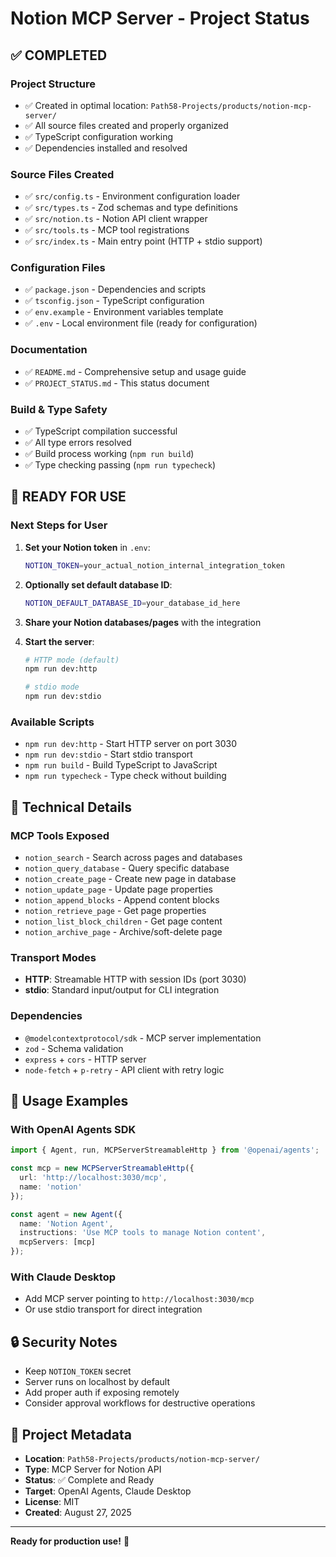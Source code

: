# Notion MCP Server - Project Status

## ✅ **COMPLETED**

### **Project Structure**
- ✅ Created in optimal location: `Path58-Projects/products/notion-mcp-server/`
- ✅ All source files created and properly organized
- ✅ TypeScript configuration working
- ✅ Dependencies installed and resolved

### **Source Files Created**
- ✅ `src/config.ts` - Environment configuration loader
- ✅ `src/types.ts` - Zod schemas and type definitions
- ✅ `src/notion.ts` - Notion API client wrapper
- ✅ `src/tools.ts` - MCP tool registrations
- ✅ `src/index.ts` - Main entry point (HTTP + stdio support)

### **Configuration Files**
- ✅ `package.json` - Dependencies and scripts
- ✅ `tsconfig.json` - TypeScript configuration
- ✅ `env.example` - Environment variables template
- ✅ `.env` - Local environment file (ready for configuration)

### **Documentation**
- ✅ `README.md` - Comprehensive setup and usage guide
- ✅ `PROJECT_STATUS.md` - This status document

### **Build & Type Safety**
- ✅ TypeScript compilation successful
- ✅ All type errors resolved
- ✅ Build process working (`npm run build`)
- ✅ Type checking passing (`npm run typecheck`)

## 🚀 **READY FOR USE**

### **Next Steps for User**
1. **Set your Notion token** in `.env`:
   ```bash
   NOTION_TOKEN=your_actual_notion_internal_integration_token
   ```

2. **Optionally set default database ID**:
   ```bash
   NOTION_DEFAULT_DATABASE_ID=your_database_id_here
   ```

3. **Share your Notion databases/pages** with the integration

4. **Start the server**:
   ```bash
   # HTTP mode (default)
   npm run dev:http
   
   # stdio mode
   npm run dev:stdio
   ```

### **Available Scripts**
- `npm run dev:http` - Start HTTP server on port 3030
- `npm run dev:stdio` - Start stdio transport
- `npm run build` - Build TypeScript to JavaScript
- `npm run typecheck` - Type check without building

## 🔧 **Technical Details**

### **MCP Tools Exposed**
- `notion_search` - Search across pages and databases
- `notion_query_database` - Query specific database
- `notion_create_page` - Create new page in database
- `notion_update_page` - Update page properties
- `notion_append_blocks` - Append content blocks
- `notion_retrieve_page` - Get page properties
- `notion_list_block_children` - Get page content
- `notion_archive_page` - Archive/soft-delete page

### **Transport Modes**
- **HTTP**: Streamable HTTP with session IDs (port 3030)
- **stdio**: Standard input/output for CLI integration

### **Dependencies**
- `@modelcontextprotocol/sdk` - MCP server implementation
- `zod` - Schema validation
- `express` + `cors` - HTTP server
- `node-fetch` + `p-retry` - API client with retry logic

## 🎯 **Usage Examples**

### **With OpenAI Agents SDK**
```typescript
import { Agent, run, MCPServerStreamableHttp } from '@openai/agents';

const mcp = new MCPServerStreamableHttp({
  url: 'http://localhost:3030/mcp',
  name: 'notion'
});

const agent = new Agent({
  name: 'Notion Agent',
  instructions: 'Use MCP tools to manage Notion content',
  mcpServers: [mcp]
});
```

### **With Claude Desktop**
- Add MCP server pointing to `http://localhost:3030/mcp`
- Or use stdio transport for direct integration

## 🔒 **Security Notes**
- Keep `NOTION_TOKEN` secret
- Server runs on localhost by default
- Add proper auth if exposing remotely
- Consider approval workflows for destructive operations

## 📝 **Project Metadata**
- **Location**: `Path58-Projects/products/notion-mcp-server/`
- **Type**: MCP Server for Notion API
- **Status**: ✅ Complete and Ready
- **Target**: OpenAI Agents, Claude Desktop
- **License**: MIT
- **Created**: August 27, 2025

---

**Ready for production use!** 🚀
